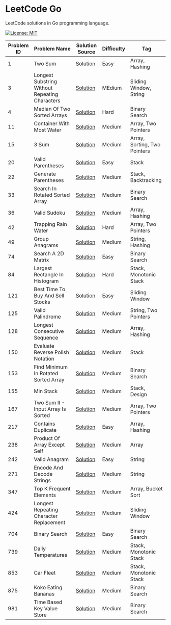 # LeetCode Go

LeetCode solutions in Go programming language.

[![License: MIT](https://img.shields.io/badge/License-MIT-yellow.svg)](https://github.com/anirudhology/leetcode-go/blob/main/LICENSE)

| Problem ID | Problem Name                                   | Solution Source                                                                       | Difficulty | Tag                          |
| ---------- | ---------------------------------------------- | ------------------------------------------------------------------------------------- | ---------- | ---------------------------- |
| 1          | Two Sum                                        | [Solution](problems/array/two_sum.go)                                                 | Easy       | Array, Hashing               |
| 3          | Longest Substring Without Repeating Characters | [Solution](problems/sliding_window/longest_substring_without_repeating_characters.go) | MEdium     | Sliding Window, String       |
| 4          | Median Of Two Sorted Arrays                    | [Solution](problems/binary_search/median_of_two_sorted_arrays.go)                     | Hard       | Binary Search                |
| 11         | Container With Most Water                      | [Solution](problems/array/container_with_most_water.go)                               | Medium     | Array, Two Pointers          |
| 15         | 3 Sum                                          | [Solution](problems/array/three_sum.go)                                               | Medium     | Array, Sorting, Two Pointers |
| 20         | Valid Parentheses                              | [Solution](problems/stack/valid_parentheses.go)                                       | Easy       | Stack                        |
| 22         | Generate Parentheses                           | [Solution](problems/stack/generate_parentheses.go)                                    | Medium     | Stack, Backtracking          |
| 33         | Search In Rotated Sorted Array                 | [Solution](problems/binary_search/search_in_rotated_sorted_array.go)                  | Medium     | Binary Search                |
| 36         | Valid Sudoku                                   | [Solution](problems/array/valid_sudoku.go)                                            | Medium     | Array, Hashing               |
| 42         | Trapping Rain Water                            | [Solution](problems/array/trapping_rain_water.go)                                     | Hard       | Array, Two Pointers          |
| 49         | Group Anagrams                                 | [Solution](problems/strings/group_anagrams.go)                                        | Medium     | String, Hashing              |
| 74         | Search A 2D Matrix                             | [Solution](problems/binary_search/search_a_2d_matrix.go)                              | Easy       | Binary Search                |
| 84         | Largest Rectangle In Histogram                 | [Solution](problems/stack/largest_rectangle_in_histogram.go)                          | Hard       | Stack, Monotonic Stack       |
| 121        | Best Time To Buy And Sell Stocks               | [Solution](problems/sliding_window/best_time_to_buy_and_sell_stocks.go)               | Easy       | Sliding Window               |
| 125        | Valid Palindrome                               | [Solution](problems/strings/valid_palindrome.go)                                      | Medium     | String, Two Pointers         |
| 128        | Longest Consecutive Sequence                   | [Solution](problems/array/longest_consecutive_sequence.go)                            | Medium     | Array, Hashing               |
| 150        | Evaluate Reverse Polish Notation               | [Solution](problems/stack/evaluate_reverse_polish_notation.go)                        | Medium     | Stack                        |
| 153        | Find Minimum In Rotated Sorted Array           | [Solution](problems/binary_search/find_minimum_in_rotated_sorted_array.go)            | Medium     | Binary Search                |
| 155        | Min Stack                                      | [Solution](problems/stack/min_stack.go)                                               | Medium     | Stack, Design                |
| 167        | Two Sum II - Input Array Is Sorted             | [Solution](problems/array/two_sum_ii_input_array_is_sorted.go)                        | Medium     | Array, Two Pointers          |
| 217        | Contains Duplicate                             | [Solution](problems/array/contains_duplicate.go)                                      | Easy       | Array, Hashing               |
| 238        | Product Of Array Except Self                   | [Solution](problems/array/product_of_array_except_self.go)                            | Medium     | Array                        |
| 242        | Valid Anagram                                  | [Solution](problems/strings/valid_anagram.go)                                         | Easy       | String                       |
| 271        | Encode And Decode Strings                      | [Solution](problems/strings/encode_and_decode_strings.go)                             | Medium     | String                       |
| 347        | Top K Frequent Elements                        | [Solution](problems/array/top_k_frequent_elements.go)                                 | Medium     | Array, Bucket Sort           |
| 424        | Longest Repeating Character Replacement        | [Solution](problems/sliding_window/longest_repeating_character_replacement.go)        | Medium     | Sliding Window               |
| 704        | Binary Search                                  | [Solution](problems/binary_search/binary_search.go)                                   | Easy       | Binary Search                |
| 739        | Daily Temperatures                             | [Solution](problems/stack/daily_temperatures.go)                                      | Medium     | Stack, Monotonic Stack       |
| 853        | Car Fleet                                      | [Solution](problems/stack/car_fleet.go)                                               | Medium     | Stack, Monotonic Stack       |
| 875        | Koko Eating Bananas                            | [Solution](problems/binary_search/koko_eating_bananas.go)                             | Medium     | Binary Search                |
| 981        | Time Based Key Value Store                     | [Solution](problems/binary_search/time_based_key_value_store.go)                      | Medium     | Binary Search                |